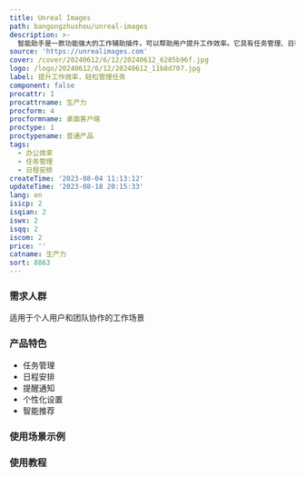 ```yaml
---
title: Unreal Images
path: bangongzhushou/unreal-images
description: >-
  智能助手是一款功能强大的工作辅助插件，可以帮助用户提升工作效率。它具有任务管理、日程安排、提醒通知等功能，让工作更加轻松高效。同时，智能助手提供个性化设置和智能推荐功能，根据用户的习惯和需求，为其提供定制化的工作方案。智能助手定价合理且灵活，适用于个人用户和团队协作。无论是办公人员、学生还是自由职业者，都能从智能助手中获得便捷和高效的工作体验。
source: 'https://unrealimages.com'
cover: /cover/20240612/6/12/20240612_6285b96f.jpg
logo: /logo/20240612/6/12/20240612_11b8d707.jpg
label: 提升工作效率，轻松管理任务
component: false
procattr: 1
procattrname: 生产力
procform: 4
procformname: 桌面客户端
proctype: 1
proctypename: 普通产品
tags:
  - 办公效率
  - 任务管理
  - 日程安排
createTime: '2023-08-04 11:13:12'
updateTime: '2023-08-18 20:15:33'
lang: en
isicp: 2
isqian: 2
iswx: 2
isqq: 2
iscom: 2
price: ''
catname: 生产力
sort: 8863
---
```




### 需求人群
适用于个人用户和团队协作的工作场景

### 产品特色
- 任务管理
- 日程安排
- 提醒通知
- 个性化设置
- 智能推荐

### 使用场景示例


### 使用教程


  
